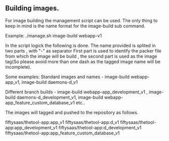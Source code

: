## Building images.

For image building the management script can be used.
The only thing to keep in mind is the name format for the image-build sub command.

Example:
./manage.sh image-build webapp-v1

In the script logick the following is done.
The name provided is splited in two parts , with "-" as separator
First part is used to identify the packer file from which the image will be build ,
the second part is used as the image tag(So please avoid more than one dash as the tagged image name will be incomplete). 


Some examples:
Standard images and names - image-build webapp-app_v1, image-build daemons-d_v1

Different branch builds - image-build webapp-app_development_v1 , image-build daemons-d_development_v1, image-build webapp-app_feature_custom_database_v1 etc..

The images will tagged and pushed to the repository as follows.

fiftysaas/thetool-app:app_v1
fiftysaas/thetool-app:d_v1
fiftysaas/thetool-app:app_development_v1
fiftysaas/thetool-app:d_development_v1
fiftysaas/thetool-app:app_feature_custom_database_v1


